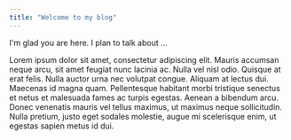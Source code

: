 ```yaml
---
title: "Welcome to my blog"
---
```


I'm glad you are here. I plan to talk about ...

Lorem ipsum dolor sit amet, consectetur adipiscing elit. Mauris accumsan neque arcu, sit amet feugiat nunc lacinia ac. Nulla vel nisl odio. Quisque at erat felis. Nulla auctor urna nec volutpat congue. Aliquam at lectus dui. Maecenas id magna quam. Pellentesque habitant morbi tristique senectus et netus et malesuada fames ac turpis egestas. Aenean a bibendum arcu. Donec venenatis mauris vel tellus maximus, ut maximus neque sollicitudin. Nulla pretium, justo eget sodales molestie, augue mi scelerisque enim, ut egestas sapien metus id dui.
